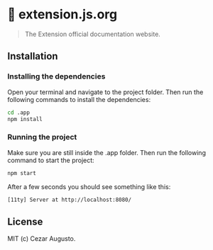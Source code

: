 # 🧩 extension.js.org
> The Extension official documentation website.

## Installation

### Installing the dependencies 

Open your terminal and navigate to the project folder. Then run the following commands to install the dependencies:

```sh
cd .app
npm install
```

### Running the project 

Make sure you are still inside the .app folder. Then run the following command to start the project:

```sh
npm start
```

After a few seconds you should see something like this:

```sh
[11ty] Server at http://localhost:8080/
```

## License

MIT (c) Cezar Augusto.
